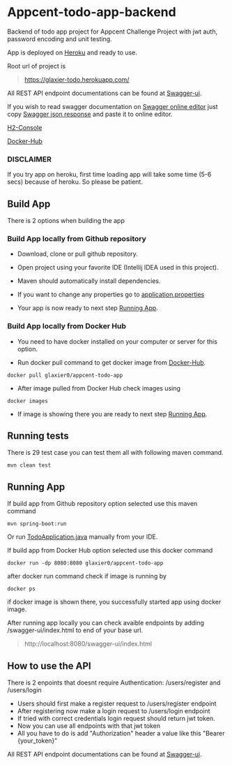 # Appcent-todo-app-backend

Backend of todo app project for Appcent Challenge Project with jwt auth, password encoding and unit testing. 

App is deployed on [Heroku](https://glaxier-todo.herokuapp.com/) and ready to use. 

Root url of project is

>https://glaxier-todo.herokuapp.com/

All REST API endpoint documentations can be found at [Swagger-ui](https://glaxier-todo.herokuapp.com/swagger-ui/index.html).

If you wish to read swagger documentation on [Swagger online editor](https://editor.swagger.io/) just copy [Swagger json response](https://glaxier-todo.herokuapp.com/v3/api-docs) and paste it to online editor.

[H2-Console](https://glaxier-todo.herokuapp.com/h2-console/)

[Docker-Hub](https://hub.docker.com/repository/docker/glaxier0/appcent-todo-app)

### DISCLAIMER
If you try app on heroku, first time loading app will take some time (5-6 secs) because of heroku. So please be patient.

## Build App

There is 2 options when building the app

### Build App locally from Github repository

- Download, clone or pull github repository.

- Open project using your favorite IDE (Intellij IDEA used in this project).

- Maven should automatically install dependencies.

- If you want to change any properties go to [application.properties](https://github.com/Glaxier0/appcent-todo-app/blob/main/src/main/resources/application.properties)
 
- Your app is now ready to next step [Running App](https://github.com/Glaxier0/appcent-todo-app/edit/main/README.md#running-app).

### Build App locally from Docker Hub

- You need to have docker installed on your computer or server for this option.

- Run docker pull command to get docker image from [Docker-Hub](https://hub.docker.com/repository/docker/glaxier0/appcent-todo-app).
```
docker pull glaxier0/appcent-todo-app
```
- After image pulled from Docker Hub check images using
```
docker images
```
- If image is showing there you are ready to next step [Running App](https://github.com/Glaxier0/appcent-todo-app/edit/main/README.md#running-app).

## Running tests

There is 29 test case you can test them all with following maven command.
```
mvn clean test 
```
## Running App

If build app from Github repository option selected use this maven command
```
mvn spring-boot:run
```
Or run [TodoApplication.java](https://github.com/Glaxier0/appcent-todo-app/blob/main/src/main/java/com/glaxier/todo/TodoApplication.java) manually from your IDE.

If build app from Docker Hub option selected use this docker command
```
docker run -dp 8080:8080 glaxier0/appcent-todo-app
```

after docker run command check if image is running by
```
docker ps
```
if docker image is shown there, you successfully started app using docker image.


After running app locally you can check avaible endpoints by adding /swagger-ui/index.html to end of your base url.
>http://localhost:8080/swagger-ui/index.html

## How to use the API
There is 2 enpoints that doesnt require Authentication: /users/register and /users/login

- Users should first make a register request to /users/register endpoint
- After registering now make a login request to /users/login endpoint
- If tried with correct credentials login request should return jwt token.
- Now you can use all endpoints with that jwt token
- All you have to do is add "Authorization" header a value like this "Bearer {your_token}"

All REST API endpoint documentations can be found at [Swagger-ui](https://glaxier-todo.herokuapp.com/swagger-ui/index.html).
